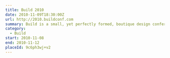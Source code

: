 ```yaml
---
title: Build 2010
date: 2010-11-09T18:30:00Z
url: http://2010.buildconf.com
summary: Build is a small, yet perfectly formed, boutique design conference where interesting, talented web practitioners from all over the world come to share ideas, techniques and inspiration. Some are on stage; some are in the audience.
category:
  - Build
start: 2010-11-08
end: 2010-11-12
placeId: 9c6ph3wj+v2
---
```

